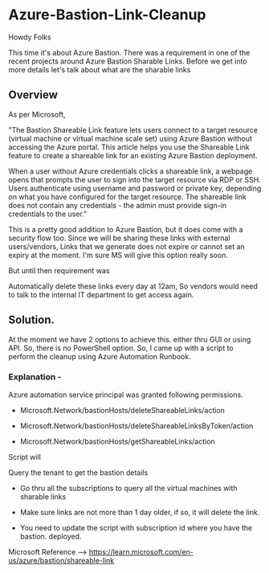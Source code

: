 # Azure-Bastion-Link-Cleanup

Howdy Folks

This time it's about Azure Bastion. There was a requirement in one of the recent projects around Azure Bastion Sharable Links. Before we get into more details let's talk about what are the sharable links

## Overview

As per Microsoft,

"The Bastion Shareable Link feature lets users connect to a target resource (virtual machine or virtual machine scale set) using Azure Bastion without accessing the Azure portal. This article helps you use the Shareable Link feature to create a shareable link for an existing Azure Bastion deployment.

When a user without Azure credentials clicks a shareable link, a webpage opens that prompts the user to sign into the target resource via RDP or SSH. Users authenticate using username and password or private key, depending on what you have configured for the target resource. The shareable link does not contain any credentials - the admin must provide sign-in credentials to the user."

This is a pretty good addition to Azure Bastion, but it does come with a security flow too. Since we will be sharing these links with external users/vendors, Links that we generate does not expire or cannot set an expiry at the moment. I'm sure MS will give this option really soon.

But until then requirement was

Automatically delete these links every day at 12am, So vendors would need to talk to the internal IT department to get access again.

## Solution.

At the moment we have 2 options to achieve this. either thru GUI or using API. So, there is no PowerShell option. So, I came up with a script to perform the cleanup using Azure Automation Runbook. 

### Explanation - 

Azure automation service principal was granted following permissions.

- Microsoft.Network/bastionHosts/deleteShareableLinks/action

- Microsoft.Network/bastionHosts/deleteShareableLinksByToken/action

- Microsoft.Network/bastionHosts/getShareableLinks/action

Script will

Query the tenant to get the bastion details

- Go thru all the subscriptions to query all the virtual machines with sharable links

- Make sure links are not more than 1 day older, if so, it will delete the link.

- You need to update the script with subscription id where you have the bastion. deployed.

Microsoft Reference --> https://learn.microsoft.com/en-us/azure/bastion/shareable-link
